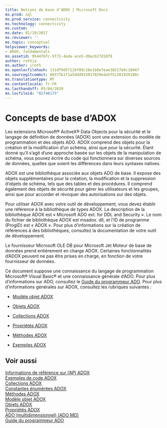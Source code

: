 ```yaml
---
title: Notions de base d’ADOX | Microsoft Docs
ms.prod: sql
ms.prod_service: connectivity
ms.technology: connectivity
ms.custom: ''
ms.date: 01/19/2017
ms.reviewer: ''
ms.topic: conceptual
helpviewer_keywords:
- ADOX, fundamentals
ms.assetid: 954476fc-5f72-4ada-ace5-d9acb27d18f8
author: rothja
ms.author: jroth
ms.openlocfilehash: 131df9d5712bf89c28e1b8e7eae30217b6c16947
ms.sourcegitcommit: 6037fb1f1a5ddd933017029eda5f5c281939100c
ms.translationtype: MT
ms.contentlocale: fr-FR
ms.lasthandoff: 05/04/2020
ms.locfileid: "82748175"
---
```

# <a name="adox-fundamentals"></a>Concepts de base d’ADOX
Les extensions Microsoft® ActiveX® Data Objects pour la sécurité et le langage de définition de données (ADOX) sont une extension du modèle de programmation et des objets ADO. ADOX comprend des objets pour la création et la modification d’un schéma, ainsi que pour la sécurité. Étant donné qu’il s’agit d’une approche basée sur les objets de la manipulation de schéma, vous pouvez écrire du code qui fonctionnera sur diverses sources de données, quelles que soient les différences dans leurs syntaxes natives.  
  
 ADOX est une bibliothèque associée aux objets ADO de base. Il expose des objets supplémentaires pour la création, la modification et la suppression d’objets de schéma, tels que des tables et des procédures. Il comprend également des objets de sécurité pour gérer les utilisateurs et les groupes, ainsi que pour accorder et révoquer des autorisations sur des objets.  
  
 Pour utiliser ADOX avec votre outil de développement, vous devez établir une référence à la bibliothèque de types ADOX. La description de la bibliothèque ADOX est « Microsoft ADO ext. for DDL and Security ». Le nom du fichier de bibliothèque ADOX est msadox. dll, et l’ID de programme (ProgID) est « ADOX ». Pour plus d’informations sur la création de références à des bibliothèques, consultez la documentation de votre outil de développement.  
  
 Le fournisseur Microsoft OLE DB pour Microsoft Jet Moteur de base de données prend entièrement en charge ADOX. Certaines fonctionnalités d’ADOX peuvent ne pas être prises en charge, en fonction de votre fournisseur de données.  
  
 Ce document suppose une connaissance du langage de programmation Microsoft® Visual Basic® et une connaissance générale d’ADO. Pour plus d’informations sur ADO, consultez le [Guide du programmeur ADO](../../../ado/guide/ado-programmer-s-guide.md). Pour plus d’informations générales sur ADOX, consultez les rubriques suivantes :  
  
-   [Modèle objet ADOX](../../../ado/reference/adox-api/adox-object-model.md)  
  
-   [Objets ADOX](../../../ado/reference/adox-api/adox-objects.md)  
  
-   [Collections ADOX](../../../ado/reference/adox-api/adox-collections.md)  
  
-   [Propriétés ADOX](../../../ado/reference/adox-api/adox-properties.md)  
  
-   [Méthodes ADOX](../../../ado/reference/adox-api/adox-methods.md)  
  
-   [Exemples ADOX](../../../ado/reference/adox-api/adox-code-examples.md)  
  
## <a name="see-also"></a>Voir aussi  
 [Informations de référence sur l’API ADOX](../../../ado/reference/adox-api/adox-api-reference.md)   
 [Exemples de code ADOX](../../../ado/reference/adox-api/adox-code-examples.md)   
 [Collections ADOX](../../../ado/reference/adox-api/adox-collections.md)   
 [Constantes énumérées ADOX](../../../ado/reference/adox-api/adox-enumerated-constants.md)   
 [Méthodes ADOX](../../../ado/reference/adox-api/adox-methods.md)   
 [Modèle objet ADOX](../../../ado/reference/adox-api/adox-object-model.md)   
 [Objets ADOX](../../../ado/reference/adox-api/adox-objects.md)   
 [Propriétés ADOX](../../../ado/reference/adox-api/adox-properties.md)   
 [ADO (multidimensionnel) (ADO MD)](../../../ado/guide/multidimensional/ado-multidimensional-ado-md.md)   
 [Guide du programmeur ADO](../../../ado/guide/ado-programmer-s-guide.md)
